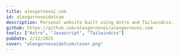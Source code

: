 ```yaml
---
title: alexgornovoi.com
id: alexgornovoidotcom
description: Personal website built using Astro and Tailwindcss.
github: https://github.com/alexgornovoi/alexgornovoi.com
tools: ["Astro", "Javascript", "Tailwindcss"]
pubDate: 2/12/2025
cover: "alexgornovoidotcom/cover.png"
---
```


